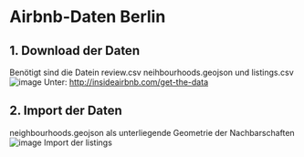 # Airbnb-Daten Berlin
## 1. Download der Daten
Benötigt sind die Datein review.csv neihbourhoods.geojson und listings.csv
![image](https://github.com/alra6363/DTM/assets/134683763/1d6ee6cc-5527-478b-845f-debb5d54e348)
Unter: http://insideairbnb.com/get-the-data
## 2. Import der Daten 
neighbourhoods.geojson als unterliegende Geometrie der Nachbarschaften
![image](https://github.com/alra6363/DTM/assets/134683763/5423c651-25d8-4e82-a986-3d6ae226823c)
Import der listings
